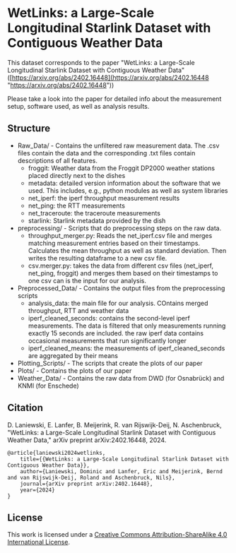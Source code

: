 # WetLinks: a Large-Scale Longitudinal Starlink Dataset with Contiguous Weather Data
This dataset corresponds to the paper "WetLinks: a Large-Scale Longitudinal Starlink Dataset with Contiguous Weather Data" ([https://arxiv.org/abs/2402.16448](https://arxiv.org/abs/2402.16448 "https://arxiv.org/abs/2402.16448"))

Please take a look into the paper for detailed info about the measurement setup, software used, as well as analysis results.

## Structure
- Raw_Data/ - Contains the unfiltered raw measurement data. The .csv files contain the data and the corresponding .txt files contain descriptions of all features.
	- froggit: Weather data from the Froggit DP2000 weather stations placed directly next to the dishes
	- metadata: detailed version information about the software that we used. This includes, e.g., python modules as well as system libraries
	- net_iperf: the iperf throughput measurement results
	- net_ping: the RTT measurements
	- net_traceroute: the traceroute measurements
	- starlink: Starlink metadata provided by the dish
- preprocessing/ - Scripts that do preprocessing steps on the raw data. 
	- throughput_merger.py: Reads the net_iperf.csv file and merges matching measurement entries based on their timestamps. Calculates the mean throughput as well as standard deviation. Then writes the resulting dataframe to a new csv file.
	- csv.merger.py: takes the data from different csv files (net_iperf, net_ping, froggit) and merges them based on their timestamps to one csv can is the input for our analysis.
- Preprocessed_Data/ - Contains the output files from the preprocessing scripts
	- analysis_data: the main file for our analysis. COntains merged throughput, RTT and weather data
	- iperf_cleaned_seconds: contains the second-level iperf measurements. The data is filtered that only measurements running exactly 15 seconds are included. the raw iperf data contains occasional measurements that run significantly longer
	- iperf_cleaned_means: the measurements of iperf_cleaned_seconds are aggregated by their means
- Plotting_Scripts/ - The scripts that create the plots of our paper
- Plots/ - Contains the plots of our paper
- Weather_Data/ - Contains the raw data from DWD (for Osnabrück) and KNMI (for Enschede)

## Citation
D. Laniewski, E. Lanfer, B. Meijerink, R. van Rijswijk-Deij, N. Aschenbruck, "WetLinks: a Large-Scale Longitudinal Starlink Dataset with Contiguous Weather Data," arXiv preprint arXiv:2402.16448, 2024.
```
@article{laniewski2024wetlinks,
  	title={{WetLinks: a Large-Scale Longitudinal Starlink Dataset with Contiguous Weather Data}},
 	author={Laniewski, Dominic and Lanfer, Eric and Meijerink, Bernd and van Rijswijk-Deij, Roland and Aschenbruck, Nils},
  	journal={arXiv preprint arXiv:2402.16448},
  	year={2024}
}
```

## License
This work is licensed under a [Creative Commons Attribution-ShareAlike 4.0 International License](https://creativecommons.org/licenses/by-sa/4.0/).
